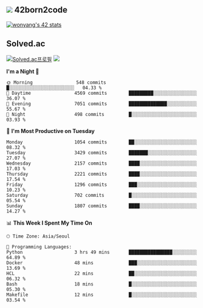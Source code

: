 
## <img src="https://img.shields.io/badge/-000000?style=flat&logo=42&logoColor=white"> 42born2code
<!--[![wonyang's 42 stats](https://badge42.vercel.app/api/v2/cl5nhe5b6007809kydha7ht42/stats?cursusId=21&coalitionId=88)](https://profile.intra.42.fr/users/wonyang)-->

[![wonyang's 42 stats](https://badge.mediaplus.ma/starryblue/wonyang?1337Badge=off&UM6P=off)](https://github.com/oakoudad/badge42)

## Solved.ac
[![Solved.ac프로필](http://mazassumnida.wtf/api/v2/generate_badge?boj=bennyws)](https://solved.ac/bennyws)
<a href="https://solved.ac/bennyws"><img src="http://mazandi.herokuapp.com/api?handle=bennyws&theme=cold"/></a>

<!--START_SECTION:waka-->
**I'm a Night 🦉** 

```text
🌞 Morning                548 commits         █░░░░░░░░░░░░░░░░░░░░░░░░   04.33 % 
🌆 Daytime                4569 commits        █████████░░░░░░░░░░░░░░░░   36.07 % 
🌃 Evening                7051 commits        ██████████████░░░░░░░░░░░   55.67 % 
🌙 Night                  498 commits         █░░░░░░░░░░░░░░░░░░░░░░░░   03.93 % 
```
📅 **I'm Most Productive on Tuesday** 

```text
Monday                   1054 commits        ██░░░░░░░░░░░░░░░░░░░░░░░   08.32 % 
Tuesday                  3429 commits        ███████░░░░░░░░░░░░░░░░░░   27.07 % 
Wednesday                2157 commits        ████░░░░░░░░░░░░░░░░░░░░░   17.03 % 
Thursday                 2221 commits        ████░░░░░░░░░░░░░░░░░░░░░   17.54 % 
Friday                   1296 commits        ███░░░░░░░░░░░░░░░░░░░░░░   10.23 % 
Saturday                 702 commits         █░░░░░░░░░░░░░░░░░░░░░░░░   05.54 % 
Sunday                   1807 commits        ████░░░░░░░░░░░░░░░░░░░░░   14.27 % 
```


📊 **This Week I Spent My Time On** 

```text
🕑︎ Time Zone: Asia/Seoul

💬 Programming Languages: 
Python                   3 hrs 49 mins       ████████████████░░░░░░░░░   64.89 % 
Docker                   48 mins             ███░░░░░░░░░░░░░░░░░░░░░░   13.69 % 
HCL                      22 mins             ██░░░░░░░░░░░░░░░░░░░░░░░   06.32 % 
Bash                     18 mins             █░░░░░░░░░░░░░░░░░░░░░░░░   05.30 % 
Makefile                 12 mins             █░░░░░░░░░░░░░░░░░░░░░░░░   03.54 % 
```


<!--END_SECTION:waka-->
